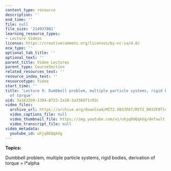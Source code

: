 ```yaml
---
content_type: resource
description: ''
end_time: ''
file: null
file_size: '214937881'
learning_resource_types:
- Lecture Videos
license: https://creativecommons.org/licenses/by-nc-sa/4.0/
ocw_type: ''
optional_tab_title: ''
optional_text: ''
parent_title: Video Lectures
parent_type: CourseSection
related_resources_text: ''
resource_index_text: ''
resourcetype: Video
start_time: ''
title: 'Lecture 9: Dumbbell problem, multiple particle systems, rigid bodies, derivation
  of torque'
uid: 3a1632b9-1394-8722-2a18-2a3366f1c92c
video_files:
  archive_url: https://archive.org/download/MIT2.003JF07/MIT2_003JF07lec09_220k.mp4
  video_captions_file: null
  video_thumbnail_file: https://img.youtube.com/vi/uhjq0UQqkVg/default.jpg
  video_transcript_file: null
video_metadata:
  youtube_id: uhjq0UQqkVg
---
```


**Topics:**

Dumbbell problem, multiple particle systems, rigid bodies, derivation of torque = I\*alpha

